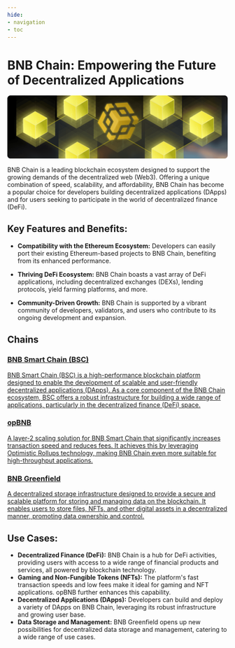 ```yaml
---
hide:
- navigation
- toc
---
```


# BNB Chain: Empowering the Future of Decentralized Applications

![BNB Chain](./assets/home-hero.png)

BNB Chain is a leading blockchain ecosystem designed to support the growing demands of the decentralized web (Web3). Offering a unique combination of speed, scalability, and affordability, BNB Chain has become a popular choice for developers building decentralized applications (DApps) and for users seeking to participate in the world of decentralized finance (DeFi).

## **Key Features and Benefits:**

* **Compatibility with the Ethereum Ecosystem:** Developers can easily port their existing Ethereum-based projects to BNB Chain, benefiting from its enhanced performance.

* **Thriving DeFi Ecosystem:** BNB Chain boasts a vast array of DeFi applications, including decentralized exchanges (DEXs), lending protocols, yield farming platforms, and more.

* **Community-Driven Growth:** BNB Chain is supported by a vibrant community of developers, validators, and users who contribute to its ongoing development and expansion.

## **Chains**

<div class="doc-cards">
<a href="./bnb_smart_chain">
<h3>BNB Smart Chain (BSC)</h3>
<p>BNB Smart Chain (BSC) is a high-performance blockchain platform designed to enable the development of scalable and user-friendly decentralized applications (DApps). As a core component of the BNB Chain ecosystem, BSC offers a robust infrastructure for building a wide range of applications, particularly in the decentralized finance (DeFi) space.</p>
</a>

<a href="./bnb_opbnb">
<h3>opBNB</h3>
<p>A layer-2 scaling solution for BNB Smart Chain that significantly increases transaction speed and reduces fees. It achieves this by leveraging Optimistic Rollups technology, making BNB Chain even more suitable for high-throughput applications.</p>
</a>

<a href="./bnb_greenfield">
<h3>BNB Greenfield</h3>
<p>A decentralized storage infrastructure designed to provide a secure and scalable platform for storing and managing data on the blockchain. It enables users to store files, NFTs, and other digital assets in a decentralized manner, promoting data ownership and control.</p>
</a>
</div>

## **Use Cases:**

* **Decentralized Finance (DeFi):**  BNB Chain is a hub for DeFi activities, providing users with access to a wide range of financial products and services, all powered by blockchain technology.
* **Gaming and Non-Fungible Tokens (NFTs):** The platform's fast transaction speeds and low fees make it ideal for gaming and NFT applications. opBNB further enhances this capability.
* **Decentralized Applications (DApps):** Developers can build and deploy a variety of DApps on BNB Chain, leveraging its robust infrastructure and growing user base.
* **Data Storage and Management:** BNB Greenfield opens up new possibilities for decentralized data storage and management, catering to a wide range of use cases.

